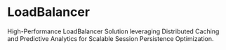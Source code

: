 # LoadBalancer
High-Performance LoadBalancer Solution leveraging Distributed Caching and Predictive Analytics for Scalable Session Persistence Optimization.

